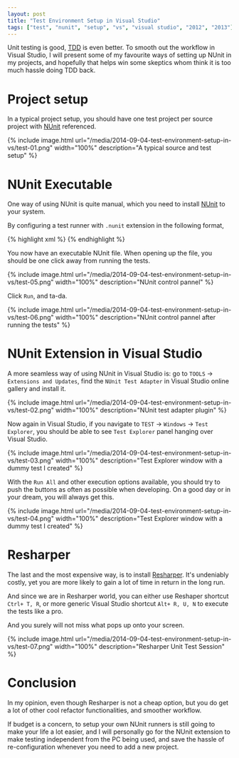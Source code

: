 ```yaml
---
layout: post
title: "Test Environment Setup in Visual Studio"
tags: ["test", "nunit", "setup", "vs", "visual studio", "2012", "2013"]
---
```


<div class="message">
Unit testing is good, <a href="http://martinfowler.com/bliki/TestDrivenDevelopment.html">TDD</a> is even better. To smooth out the workflow in Visual Studio, I will present some of my favourite ways of setting up NUnit in my projects, and hopefully that helps win some skeptics whom think it is too much hassle doing TDD back.
</div>

# Project setup

In a typical project setup, you should have one test project per source project with [NUnit](https://www.nuget.org/packages/nunit/) referenced.

{% include image.html url="/media/2014-09-04-test-environment-setup-in-vs/test-01.png" width="100%" description="A typical source and test setup" %}

# NUnit Executable

One way of using NUnit is quite manual, which you need to install [NUnit](http://nunit.org/?p=download) to your system.

By configuring a test runner with `.nunit` extension in the following format,

{% highlight xml %}
<NUnitProject>
  <Settings activeconfig="Debug" />
  <Config name="Debug" binpathtype="Auto">
    <assembly path="Playground.Tests\bin\Debug\Playground.Tests.dll" />
  </Config>
  <Config name="Release" binpathtype="Auto">
    <assembly path="Playground.Tests\bin\Release\Playground.Tests.dll" />
  </Config>
</NUnitProject>
{% endhighlight %}

You now have an executable NUnit file. When opening up the file, you should be one click away from running the tests.

{% include image.html url="/media/2014-09-04-test-environment-setup-in-vs/test-05.png" width="100%" description="NUnit control pannel" %}

Click `Run`, and ta-da.

{% include image.html url="/media/2014-09-04-test-environment-setup-in-vs/test-06.png" width="100%" description="NUnit control pannel after running the tests" %}

# NUnit Extension in Visual Studio

A more seamless way of using NUnit in Visual Studio is: go to `TOOLS` -> `Extensions and Updates`, find the `NUnit Test Adapter` in Visual Studio online gallery and install it.

{% include image.html url="/media/2014-09-04-test-environment-setup-in-vs/test-02.png" width="100%" description="NUnit test adapter plugin" %}

Now again in Visual Studio, if you navigate to `TEST` -> `Windows` -> `Test Explorer`, you should be able to see `Test Explorer` panel hanging over Visual Studio.

{% include image.html url="/media/2014-09-04-test-environment-setup-in-vs/test-03.png" width="100%" description="Test Explorer window with a dummy test I created" %}

With the `Run All` and other execution options available, you should try to push the buttons as often as possible when developing. On a good day or in your dream, you will always get this.

{% include image.html url="/media/2014-09-04-test-environment-setup-in-vs/test-04.png" width="100%" description="Test Explorer window with a dummy test I created" %}

# Resharper

The last and the most expensive way, is to install [Resharper](http://www.jetbrains.com/resharper/download/). It's undeniably costly, yet you are more likely to gain a lot of time in return in the long run.

And since we are in Resharper world, you can either use Reshaper shortcut `Ctrl+ T, R`, or more generic Visual Studio shortcut `Alt+ R, U, N` to execute the tests like a pro.

And you surely will not miss what pops up onto your screen.

{% include image.html url="/media/2014-09-04-test-environment-setup-in-vs/test-07.png" width="100%" description="Resharper Unit Test Session" %}

# Conclusion

In my opinion, even though Resharper is not a cheap option, but you do get a lot of other cool refactor functionalities, and smoother workflow.

If budget is a concern, to setup your own NUnit runners is still going to make your life a lot easier, and I will personally go for the NUnit extension to make testing independent from the PC being used, and save the hassle of re-configuration whenever you need to add a new project.
